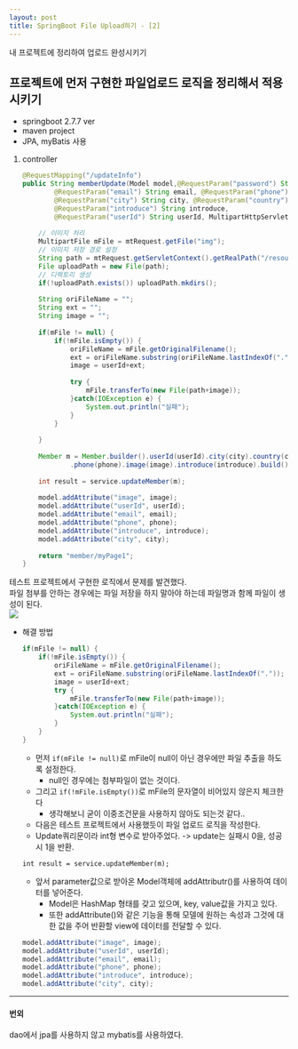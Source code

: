 ```yaml
---
layout: post
title: SpringBoot File Upload하기 - [2]
---
```


내 프로젝트에 정리하여 업로드 완성시키기

## 프로젝트에 먼저 구현한 파일업로드 로직을 정리해서 적용시키기
- springboot 2.7.7 ver
- maven project
- JPA, myBatis 사용

1. controller
    ```java
    @RequestMapping("/updateInfo")
	public String memberUpdate(Model model,@RequestParam("password") String password,
			@RequestParam("email") String email, @RequestParam("phone") String phone,
			@RequestParam("city") String city, @RequestParam("country") String country,
			@RequestParam("introduce") String introduce,
			@RequestParam("userId") String userId, MultipartHttpServletRequest mtRequest) {
				
		// 이미지 처리
		MultipartFile mFile = mtRequest.getFile("img");
		// 이미지 저장 경로 설정
		String path = mtRequest.getServletContext().getRealPath("/resources/upload/profile/");
		File uploadPath = new File(path);
		// 디렉토리 생성
		if(!uploadPath.exists()) uploadPath.mkdirs();
        
		String oriFileName = "";
		String ext = "";
		String image = "";
		
		if(mFile != null) {
			if(!mFile.isEmpty()) {
				oriFileName = mFile.getOriginalFilename();
				ext = oriFileName.substring(oriFileName.lastIndexOf("."));
				image = userId+ext;
				
				try {
					mFile.transferTo(new File(path+image));
				}catch(IOException e) {
					System.out.println("실패");
				}
			}
			
		}
		
		Member m = Member.builder().userId(userId).city(city).country(country).email(email).password(password)
				.phone(phone).image(image).introduce(introduce).build();
		
		int result = service.updateMember(m);
		
		model.addAttribute("image", image);
		model.addAttribute("userId", userId);
		model.addAttribute("email", email);
		model.addAttribute("phone", phone);
		model.addAttribute("introduce", introduce);
		model.addAttribute("city", city);
		
		return "member/myPage1";
	}
    ```
    
테스트 프로젝트에서 구현한 로직에서 문제를 발견했다.<br>
파일 첨부를 안하는 경우에는 파일 저장을 하지 말아야 하는데 파일명과 함께 파일이 생성이 된다. <br>
<image src="https://user-images.githubusercontent.com/107177133/213079781-c121133e-0956-42f4-a51f-0a0603673f28.png"/>
- 해결 방법
    ```java
    if(mFile != null) {
        if(!mFile.isEmpty()) {
            oriFileName = mFile.getOriginalFilename();
            ext = oriFileName.substring(oriFileName.lastIndexOf("."));
            image = userId+ext;
            try {
                mFile.transferTo(new File(path+image));
            }catch(IOException e) {
                System.out.println("실패");
            }
        }
    }
    ```
    - 먼저 `if(mFile != null)`로 mFile이 null이 아닌 경우에만 파일 추출을 하도록 설정한다. 
        - null인 경우에는 첨부파일이 없는 것이다.
    - 그리고 `if(!mFile.isEmpty())`로 mFile의 문자열이 비어있지 않은지 체크한다
        - 생각해보니 굳이 이중조건문을 사용하지 않아도 되는것 같다..
    - 다음은 테스트 프로젝트에서 사용했듯이 파일 업로드 로직을 작성한다.
    - Update쿼리문이라 int형 변수로 받아주었다. -> update는 실패시 0을, 성공시 1을 반환.
    ```
    int result = service.updateMember(m);
	```
    - 앞서 parameter값으로 받아온 Model객체에 addAttributr()를 사용하여 데이터를 넣어준다.
        - Model은 HashMap 형태를 갖고 있으며, key, value값을 가지고 있다. 
        - 또한 addAttribute()와 같은 기능을 통해 모델에 원하는 속성과 그것에 대한 값을 주어 반환할 view에 데이터를 전달할 수 있다.

    
    ```java
	model.addAttribute("image", image);
	model.addAttribute("userId", userId);
	model.addAttribute("email", email);
	model.addAttribute("phone", phone);
	model.addAttribute("introduce", introduce);
	model.addAttribute("city", city);
    ```

-------
#### 번외
dao에서 jpa를 사용하지 않고 mybatis를 사용하였다.




